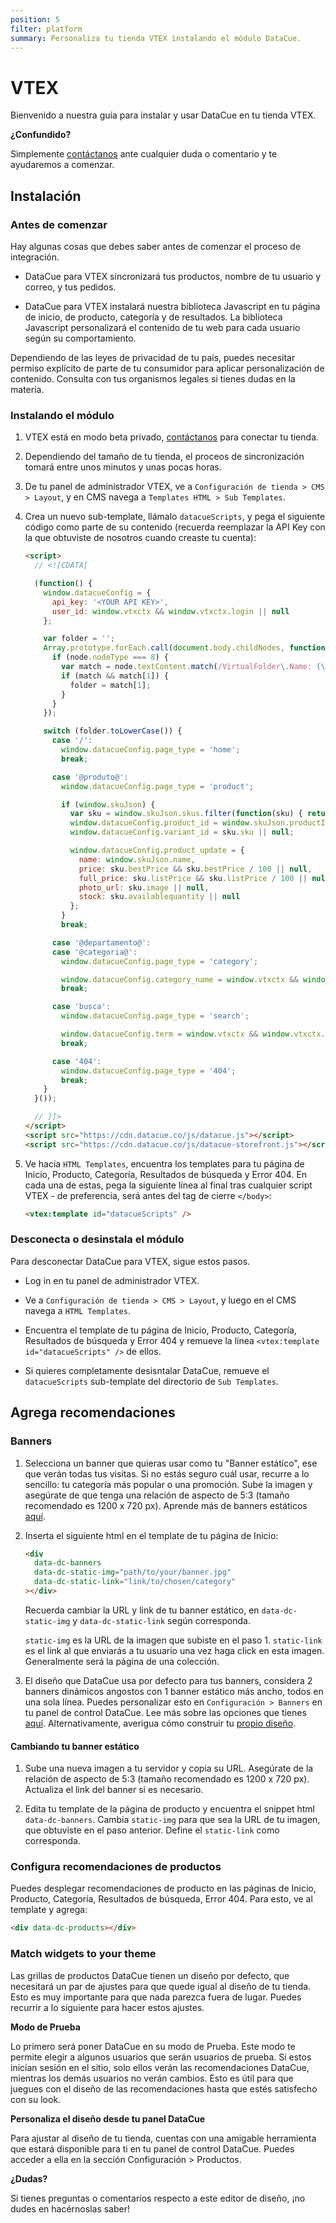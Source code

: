 ```yaml
---
position: 5
filter: platform
summary: Personaliza tu tienda VTEX instalando el módulo DataCue.
---
```


# VTEX <Badge text="beta" type="success"/>

Bienvenido a nuestra guía para instalar y usar DataCue en tu tienda VTEX.

**¿Confundido?**

Simplemente [contáctanos](https://datacue.co/contact) ante cualquier duda o comentario y te ayudaremos a comenzar.

## Instalación

### Antes de comenzar

Hay algunas cosas que debes saber antes de comenzar el proceso de integración. 

- DataCue para VTEX sincronizará tus productos, nombre de tu usuario y correo, y tus pedidos. 

- DataCue para VTEX instalará nuestra biblioteca Javascript en tu página de inicio, de producto, categoría y de resultados. La biblioteca Javascript personalizará el contenido de tu web para cada usuario según su comportamiento.

Dependiendo de las leyes de privacidad de tu país, puedes necesitar permiso explícito de parte de tu consumidor para aplicar personalización de contenido. Consulta con tus organismos legales si tienes dudas en la materia. 

### Instalando el módulo

1. VTEX está en modo beta privado, [contáctanos](https://datacue.co/contact) para conectar tu tienda.

2. Dependiendo del tamaño de tu tienda, el proceos de sincronización tomará entre unos minutos y unas pocas horas. 

3. De tu panel de administrador VTEX, ve a `Configuración de tienda > CMS > Layout`, y en CMS navega a `Templates HTML > Sub Templates`.

4. Crea un nuevo sub-template, llámalo `datacueScripts`, y pega el siguiente código como parte de su contenido (recuerda reemplazar la API Key con la que obtuviste de nosotros cuando creaste tu cuenta):

    ```html
    <script>
      // <![CDATA[

      (function() {
        window.datacueConfig = {
          api_key: '<YOUR API KEY>',
          user_id: window.vtxctx && window.vtxctx.login || null
        };

        var folder = '';
        Array.prototype.forEach.call(document.body.childNodes, function(node) {
          if (node.nodeType === 8) {
            var match = node.textContent.match(/VirtualFolder\.Name: (\S+)/);
            if (match && match[1]) {
              folder = match[1];
            }
          }
        });

        switch (folder.toLowerCase()) {
          case '/':
            window.datacueConfig.page_type = 'home';
            break;

          case '@produto@':
            window.datacueConfig.page_type = 'product';

            if (window.skuJson) {
              var sku = window.skuJson.skus.filter(function(sku) { return sku.available; })[0] || {};
              window.datacueConfig.product_id = window.skuJson.productId;
              window.datacueConfig.variant_id = sku.sku || null;

              window.datacueConfig.product_update = {
                name: window.skuJson.name,
                price: sku.bestPrice && sku.bestPrice / 100 || null,
                full_price: sku.listPrice && sku.listPrice / 100 || null,
                photo_url: sku.image || null,
                stock: sku.availablequantity || null
              };
            }
            break;

          case '@departamento@':
          case '@categoria@':
            window.datacueConfig.page_type = 'category';

            window.datacueConfig.category_name = window.vtxctx && window.vtxctx.categoryName || null;
            break;

          case 'busca':
            window.datacueConfig.page_type = 'search';

            window.datacueConfig.term = window.vtxctx && window.vtxctx.searchTerm || null;
            break;

          case '404':
            window.datacueConfig.page_type = '404';
            break;
        }
      }());

      // ]]>
    </script>
    <script src="https://cdn.datacue.co/js/datacue.js"></script>
    <script src="https://cdn.datacue.co/js/datacue-storefront.js"></script>
    ```

5. Ve hacia `HTML Templates`, encuentra los templates para tu página de Inicio, Producto, Categoría, Resultados de búsqueda y Error 404. En cada una de estas, pega la siguiente línea al final tras cualquier script VTEX - de preferencia, será antes del tag de cierre `</body>`:

    ```html
    <vtex:template id="datacueScripts" />
    ```

### Desconecta o desinstala el módulo 

Para desconectar DataCue para VTEX, sigue estos pasos. 

- Log in en tu panel de administrador VTEX.

- Ve a `Configuración de tienda > CMS > Layout`, y luego en el CMS navega a `HTML Templates`.

- Encuentra el template de tu página de Inicio, Producto, Categoría, Resultados de búsqueda y Error 404 y  remueve la línea `<vtex:template id="datacueScripts" />` de ellos.

- Si quieres completamente desisntalar DataCue, remueve el `datacueScripts` sub-template del directorio de `Sub Templates`.

## Agrega recomendaciones

### Banners

1. Selecciona un banner que quieras usar como tu "Banner estático", ese que verán todas tus visitas. Si no estás seguro cuál usar, recurre a lo sencillo: tu categoría más popular o una promoción. Sube la imagen y asegúrate de que tenga una relación de aspecto de 5:3 (tamaño recomendado es 1200 x 720 px). Aprende más de banners estáticos [aquí](/banners).

2. Inserta el siguiente html en el template de tu página de Inicio:

    ```html
    <div
      data-dc-banners
      data-dc-static-img="path/to/your/banner.jpg"
      data-dc-static-link="link/to/chosen/category"
    ></div>
    ```

    Recuerda cambiar la URL y link de tu banner estático, en `data-dc-static-img`  y `data-dc-static-link` según corresponda.

    `static-img` es la URL de la imagen que subiste en el paso 1.
    `static-link` es el link al que enviarás a tu usuario una vez haga click en esta imagen. Generalmente será la página de una colección.

3. El diseño que DataCue usa por defecto para tus banners, considera 2 banners dinámicos angostos con 1 banner estático más ancho, todos en una sola línea. Puedes personalizar esto en `Configuración > Banners` en tu panel de control DataCue. Lee más sobre las opciones que tienes [aquí](/banners/layout.html). Alternativamente, averigua cómo construir tu [propio diseño](#custom-layout).

#### Cambiando tu banner estático

1. Sube una nueva imagen a tu servidor y copia su URL. Asegúrate de la relación de aspecto de 5:3 (tamaño recomendado es 1200 x 720 px). Actualiza el link del banner si es necesario. 

2. Edita tu template de la página de producto y encuentra el snippet html `data-dc-banners`. Cambia `static-img` para que sea la URL de tu imagen, que obtuviste en el paso anterior. Define el `static-link` como corresponda.

### Configura recomendaciones de productos 

Puedes desplegar recomendaciones de producto en las páginas de Inicio, Producto, Categoría, Resultados de búsqueda, Error 404. Para esto, ve al template y agrega:

```html
<div data-dc-products></div>
```

### Match widgets to your theme

Las grillas de productos DataCue tienen un diseño por defecto, que necesitará un par de ajustes para que quede igual al diseño de tu tienda. Esto es muy importante para que nada parezca fuera de lugar. Puedes recurrir a lo siguiente para hacer estos ajustes.

**Modo de Prueba**

Lo primero será poner DataCue en su modo de Prueba. Este modo te permite elegir a algunos usuarios que serán usuarios de prueba. Si estos inician sesión en el sitio, solo ellos verán las recomendaciones DataCue, mientras los demás usuarios no verán cambios. Esto es útil para que juegues con el diseño de las recomendaciones hasta que estés satisfecho con su look. 

**Personaliza el diseño desde tu panel DataCue**

Para ajustar al diseño de tu tienda, cuentas con una amigable herramienta que estará disponible para ti en tu panel de control DataCue. Puedes acceder a ella en la sección Configuración > Productos.

**¿Dudas?**

Si tienes preguntas o comentarios respecto a este editor de diseño, ¡no dudes en hacérnoslas saber!
